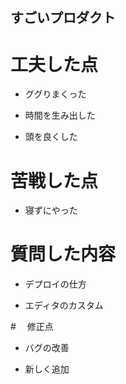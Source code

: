 ## すごいプロダクト

# 工夫した点

- ググりまくった

- 時間を生み出した

- 頭を良くした

# 苦戦した点

- 寝ずにやった

# 質問した内容

- デプロイの仕方

- エディタのカスタム

#　 修正点

- バグの改善

- 新しく追加
